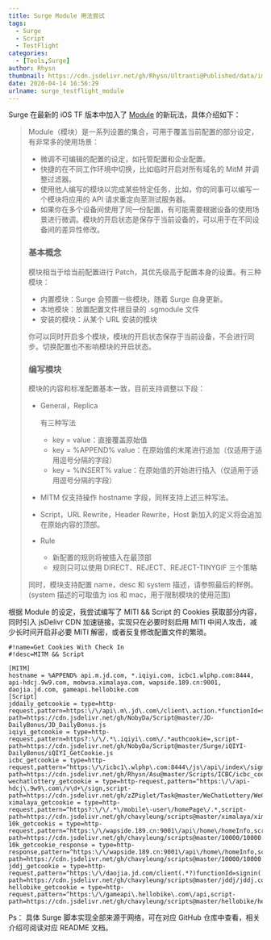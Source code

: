 ```yaml
---
title: Surge Module 用法尝试
tags:
  - Surge
  - Script
  - TestFlight
categories:
  - [Tools,Surge]
author: Rhysn
thumbnail: https://cdn.jsdelivr.net/gh/Rhysn/Ultranti@Published/data/img/20200414/SurgeModule/thumbnail.jpg
date: 2020-04-14 16:56:29
urlname: surge_testflight_module
---
```


Surge 在最新的 iOS TF 版本中加入了 [Module][surge_module] 的新玩法，具体介绍如下：

> Module（模块）是一系列设置的集合，可用于覆盖当前配置的部分设定，有非常多的使用场景：
>
> - 微调不可编辑的配置的设定，如托管配置和企业配置。
> - 快捷的在不同工作环境中切换，比如临时开启对所有域名的 MitM 并调整过滤器。
> - 使用他人编写的模块以完成某些特定任务，比如，你的同事可以编写一个模块将应用的 API 请求重定向至测试服务器。
> - 如果你在多个设备间使用了同一份配置，有可能需要根据设备的使用场景进行微调。模块的开启状态是保存于当前设备的，可以用于在不同设备间的差异性修改。
>
> ### 基本概念
>
> 模块相当于给当前配置进行 Patch，其优先级高于配置本身的设置。有三种模块：
>
> - 内置模块：Surge 会预置一些模块，随着 Surge 自身更新。
> - 本地模块：放置配置文件根目录的 .sgmodule 文件
> - 安装的模块：从某个 URL 安装的模块
>
> 你可以同时开启多个模块，模块的开启状态保存于当前设备，不会进行同步。切换配置也不影响模块的开启状态。
>
> ### 编写模块
>
> 模块的内容和标准配置基本一致，目前支持调整以下段：
>
> - General，Replica
>
>   有三种写法
>
>   - key = value：直接覆盖原始值
>   - key = %APPEND% value：在原始值的末尾进行追加（仅适用于适用逗号分隔的字段）
>   - key = %INSERT% value：在原始值的开始进行插入（仅适用于适用逗号分隔的字段）
>
> - MITM
>   仅支持操作 hostname 字段，同样支持上述三种写法。
>
> - Script，URL Rewrite，Header Rewrite，Host
>   新加入的定义将会追加在原始内容的顶部。
>
> - Rule
>
>   - 新配置的规则将被插入在最顶部
>   - 规则只可以使用 DIRECT、REJECT、REJECT-TINYGIF 三个策略
>
> 同时，模块支持配置 name，desc 和 system 描述，请参照最后的样例。
> (system 描述的可取值为 ios 和 mac，用于限制模块的使用范围)

根据 Module 的设定，我尝试编写了 MITI && Script 的 Cookies 获取部分内容，同时引入 jsDelivr CDN 加速链接，实现只在必要时刻启用 MITI 中间人攻击，减少长时间开启非必要 MITI 解密，或者反复修改配置文件的繁琐。

```properties
#!name=Get Cookies With Check In
#!desc=MITM && Script

[MITM]
hostname = %APPEND% api.m.jd.com, *.iqiyi.com, icbc1.wlphp.com:8444, api-hdcj.9w9.com, mobwsa.ximalaya.com, wapside.189.cn:9001, daojia.jd.com, gameapi.hellobike.com
[Script]
jddaily_getcookie = type=http-request,pattern=https:\/\/api\.m\.jd\.com\/client\.action.*functionId=signBean,script-path=https://cdn.jsdelivr.net/gh/NobyDa/Script@master/JD-DailyBonus/JD_DailyBonus.js
iqiyi_getcookie = type=http-request,pattern=https?:\/\/.*\.iqiyi\.com\/.*authcookie=,script-path=https://cdn.jsdelivr.net/gh/NobyDa/Script@master/Surge/iQIYI-DailyBonus/iQIYI_GetCookie.js
icbc_getcookie = type=http-request,pattern=^https:\/\/icbc1\.wlphp\.com:8444\/js\/api\/index\/signIn,script-path=https://cdn.jsdelivr.net/gh/Rhysn/Asu@master/Scripts/ICBC/icbc_cookies.js
wechatlottery_getcookie = type=http-request,pattern=^https:\/\/api-hdcj\.9w9\.com\/v\d+\/sign,script-path=https://cdn.jsdelivr.net/gh/zZPiglet/Task@master/WeChatLottery/WeChatLottery_new.js
ximalaya_getcookie = type=http-request,pattern=^https?:\/\/.*\/mobile\-user\/homePage\/.*,script-path=https://cdn.jsdelivr.net/gh/chavyleung/scripts@master/ximalaya/ximalaya.cookie.js
10k_getcookis = type=http-request,pattern=^https:\/\/wapside.189.cn:9001\/api\/home\/homeInfo,script-path=https://cdn.jsdelivr.net/gh/chavyleung/scripts@master/10000/10000.cookie.js
10k_getcookie_response = type=http-response,pattern=^https:\/\/wapside.189.cn:9001\/api\/home\/homeInfo,script-path=https://cdn.jsdelivr.net/gh/chavyleung/scripts@master/10000/10000.cookie.js
jddj_getcookie = type=http-request,pattern=^https:\/\/daojia.jd.com/client(.*?)functionId=signin(.*?)userSigninNew,script-path=https://cdn.jsdelivr.net/gh/chavyleung/scripts@master/jddj/jddj.cookie.js
hellobike_getcookie = type=http-request,pattern=^https:\/\/gameapi\.hellobike\.com\/api,script-path=https://cdn.jsdelivr.net/gh/chavyleung/scripts@master/hellobike/hellobike.js

```

Ps：
具体 Surge 脚本实现全部来源于网络，可在对应 GitHub 仓库中查看，相关介绍可阅读对应 README 文档。

[surge_module]: https://community.nssurge.com/d/225-module